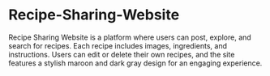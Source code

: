 # Recipe-Sharing-Website
Recipe Sharing Website is a platform where users can post, explore, and search for recipes. Each recipe includes images, ingredients, and instructions. Users can edit or delete their own recipes, and the site features a stylish maroon and dark gray design for an engaging experience.
